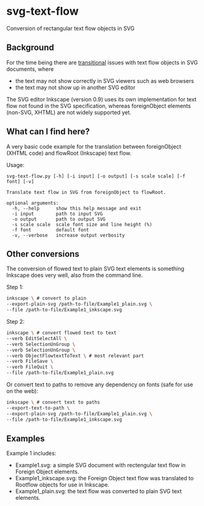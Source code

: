 # svg-text-flow
Conversion of rectangular text flow objects in SVG 

## Background

For the time being there are [transitional](http://wiki.inkscape.org/wiki/index.php/Frequently_asked_questions#What_about_flowed_text.3F) issues with text flow objects in SVG documents, where
 * the text may not show correctly in SVG viewers such as web browsers
 * the text may not show up in another SVG editor

The SVG editor Inkscape (version 0.9) uses its own implementation for text flow not found in the SVG specification, whereas foreignObject elements (non-SVG, XHTML) are not widely supported yet. 

## What can I find here?

A very basic code example for the translation between foreignObject (XHTML code) and flowRoot (Inkscape) text flow. 

Usage:
```
svg-text-flow.py [-h] [-i input] [-o output] [-s scale scale] [-f font] [-v]

Translate text flow in SVG from foreignObject to flowRoot.

optional arguments:
  -h, --help      show this help message and exit
  -i input        path to input SVG
  -o output       path to output SVG
  -s scale scale  scale font size and line height (%)
  -f font         default font
  -v, --verbose   increase output verbosity
```

## Other conversions

The conversion of flowed text to plain SVG text elements is something Inkscape does very well, also from the command line.

Step 1:
```bash
inkscape \ # convert to plain
--export-plain-svg /path-to-file/Example1_plain.svg \
--file /path-to-file/Example1_inkscape.svg
```
Step 2:
```bash
inkscape \ # convert flowed text to text
--verb EditSelectAll \
--verb SelectionUnGroup \
--verb SelectionUnGroup \
--verb ObjectFlowtextToText \ # most relevant part
--verb FileSave \
--verb FileQuit \
--file /path-to-file/Example1_plain.svg
```

Or convert text to paths to remove any dependency on fonts (safe for use on the web):
```bash
inkscape \ # convert text to paths
--export-text-to-path \
--export-plain-svg /path-to-file/Example1_plain.svg \
--file /path-to-file/Example1_inkscape.svg
```

## Examples

Example 1 includes:
* Example1.svg: a simple SVG document with rectengular text flow in Foreign Object elements.
* Example1_inkscape.svg: the Foreign Object text flow was translated to Rootflow objects for use in Inkscape. 
* Example1_plain.svg: the text flow was converted to plain SVG text elements.


